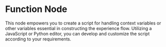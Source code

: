 # Function Node

This node empowers you to create a script for handling context variables or other variables essential in constructing the experience flow. Utilizing a JavaScript or Python editor, you can develop and customize the script according to your requirements.
